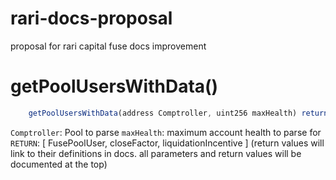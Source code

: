 # rari-docs-proposal
proposal for rari capital fuse docs improvement 

# getPoolUsersWithData()
```js
	getPoolUsersWithData(address Comptroller, uint256 maxHealth) returns (tuple[], uint256, uint256)
```
`Comptroller`: Pool to parse
`maxHealth`: maximum account health to parse for
`RETURN`: [ FusePoolUser[](docs.rari.capital/fuse#FusePoolUser), closeFactor, liquidationIncentive ]
(return values will link to their definitions in docs. all parameters and return values will be documented at the top)
